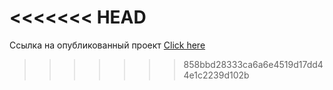 <<<<<<< HEAD
=======
Ссылка на опубликованный проект
<a href="https://elenamihailova.github.io/Smart-Device/">
  Click here </a>
>>>>>>> 858bbd28333ca6a6e4519d17dd44e1c2239d102b
